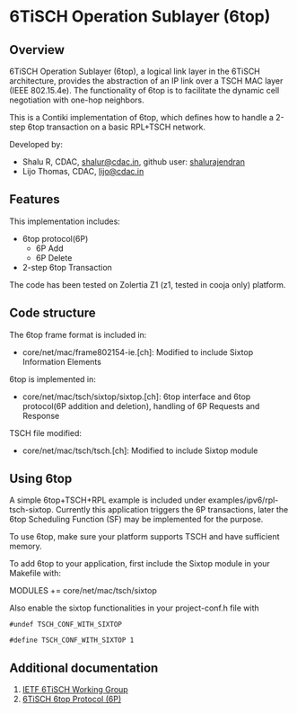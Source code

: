 


# 6TiSCH Operation Sublayer (6top)

## **Overview**

6TiSCH Operation Sublayer (6top), a logical link layer in the 6TiSCH architecture,  provides the abstraction of an IP link over a TSCH MAC layer (IEEE 802.15.4e). The functionality of 6top is to facilitate the dynamic cell negotiation with one-hop neighbors.

This is a Contiki implementation of 6top, which defines how to handle a 2-step 6top transaction on a basic RPL+TSCH network.

Developed by:

- Shalu R, CDAC, shalur@cdac.in, github user:  [shalurajendran](https://github.com/shalurajendran)
- Lijo Thomas, CDAC, lijo@cdac.in

## **Features**

This implementation includes:

- 6top protocol(6P)
  - 6P Add
  - 6P Delete
- 2-step 6top Transaction

The code has been tested on Zolertia Z1 (z1, tested in cooja only) platform.

## **Code structure**

The 6top frame format is included in:

- core/net/mac/frame802154-ie.[ch]: Modified to include Sixtop Information Elements

6top is implemented in:

- core/net/mac/tsch/sixtop/sixtop.[ch]: 6top interface and 6top protocol(6P addition and deletion), handling of 6P Requests and Response

TSCH file modified:

- core/net/mac/tsch/tsch.[ch]: Modified to include Sixtop module


## **Using 6top**

A simple 6top+TSCH+RPL example is included under examples/ipv6/rpl-tsch-sixtop. Currently this application triggers the 6P transactions, later the 6top Scheduling Function (SF) may be implemented for the purpose.

To use 6top, make sure your platform supports TSCH and have sufficient memory.

To add 6top to your application, first include the Sixtop module in your Makefile with:

MODULES += core/net/mac/tsch/sixtop

Also enable the sixtop functionalities in your project-conf.h file with

	#undef TSCH_CONF_WITH_SIXTOP
	
	#define TSCH_CONF_WITH_SIXTOP 1

## **Additional documentation**

1. [IETF 6TiSCH Working Group](https://datatracker.ietf.org/wg/6tisch)
2. [6TiSCH 6top Protocol (6P)](https://tools.ietf.org/pdf/draft-ietf-6tisch-6top-protocol-02.pdf)


